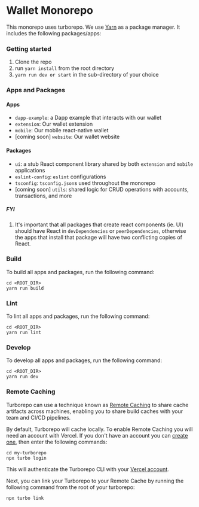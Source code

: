 # Wallet Monorepo

This monorepo uses turborepo. We use [Yarn](https://classic.yarnpkg.com/lang/en/) as a package manager. It includes the following packages/apps:


### Getting started

1. Clone the repo
2. run `yarn install` from the root directory
3. `yarn run dev or start` in the sub-directory of your choice


### Apps and Packages

#### Apps
- `dapp-example`: a Dapp example that interacts with our wallet
- `extension`: Our wallet extension
- `mobile`: Our mobile react-native wallet
- [coming soon] `website`: Our wallet website

#### Packages
- `ui`: a stub React component library shared by both `extension` and `mobile` applications
- `eslint-config`: `eslint` configurations
- `tsconfig`: `tsconfig.json`s used throughout the monorepo
- [coming soon] `utils`: shared logic for CRUD operations with accounts, transactions, and more

##### FYI
1. It's important that all packages that create react components (ie. UI) should have React in `devDependencies` or `peerDependencies`, otherwise the apps that install that package will have two conflicting copies of React. 

### Build

To build all apps and packages, run the following command:

```
cd <ROOT_DIR>
yarn run build
```

### Lint
To lint all apps and packages, run the following command:
```
cd <ROOT_DIR>
yarn run lint
```

### Develop

To develop all apps and packages, run the following command:

```
cd <ROOT_DIR>
yarn run dev
```

### Remote Caching

Turborepo can use a technique known as [Remote Caching](https://turborepo.org/docs/core-concepts/remote-caching) to share cache artifacts across machines, enabling you to share build caches with your team and CI/CD pipelines.

By default, Turborepo will cache locally. To enable Remote Caching you will need an account with Vercel. If you don't have an account you can [create one](https://vercel.com/signup), then enter the following commands:

```
cd my-turborepo
npx turbo login
```

This will authenticate the Turborepo CLI with your [Vercel account](https://vercel.com/docs/concepts/personal-accounts/overview).

Next, you can link your Turborepo to your Remote Cache by running the following command from the root of your turborepo:

```
npx turbo link
```